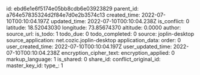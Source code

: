 

id: ebd6e1e6f5174e05bb8cdb6e03923829
parent_id: a764e57835324d2f84e7d0e2b3574c13
created_time: 2022-07-10T00:10:04.197Z
updated_time: 2022-07-10T00:10:04.238Z
is_conflict: 0
latitude: 18.52043030
longitude: 73.85674370
altitude: 0.0000
author: 
source_url: 
is_todo: 1
todo_due: 0
todo_completed: 0
source: joplin-desktop
source_application: net.cozic.joplin-desktop
application_data: 
order: 0
user_created_time: 2022-07-10T00:10:04.197Z
user_updated_time: 2022-07-10T00:10:04.238Z
encryption_cipher_text: 
encryption_applied: 0
markup_language: 1
is_shared: 0
share_id: 
conflict_original_id: 
master_key_id: 
type_: 1